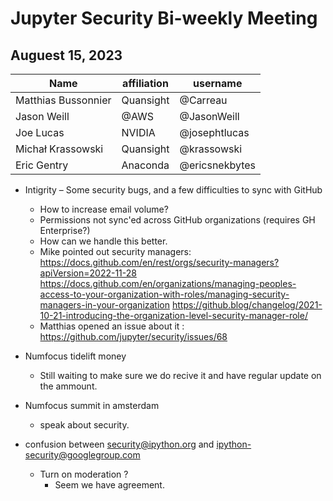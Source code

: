# Jupyter Security Bi-weekly Meeting

## Auguest 15, 2023

| Name               | affiliation    | username         |
| -------------------| ---------------|------------------|
| Matthias Bussonnier| Quansight      | @Carreau         |
| Jason Weill        | @AWS           | @JasonWeill      |
| Joe Lucas          | NVIDIA         | @josephtlucas    |
| Michał Krassowski | Quansight | @krassowski |
| Eric Gentry | Anaconda | @ericsnekbytes |


* Intigrity – Some security bugs, and a few difficulties to sync with GitHub
    * How to increase email volume?
    * Permissions not sync'ed across GitHub organizations (requires GH Enterprise?)
    * How can we handle this better.
    * Mike pointed out security managers:
        https://docs.github.com/en/rest/orgs/security-managers?apiVersion=2022-11-28
        https://docs.github.com/en/organizations/managing-peoples-access-to-your-organization-with-roles/managing-security-managers-in-your-organization
        https://github.blog/changelog/2021-10-21-introducing-the-organization-level-security-manager-role/
    * Matthias opened an issue about it : https://github.com/jupyter/security/issues/68

* Numfocus tidelift money
    * Still waiting to make sure we do recive it and have regular update on the ammount.
* Numfocus summit in amsterdam
    * speak about security.

* confusion between security@ipython.org and ipython-security@googlegroup.com
    * Turn on moderation ?
        * Seem we have agreement.

